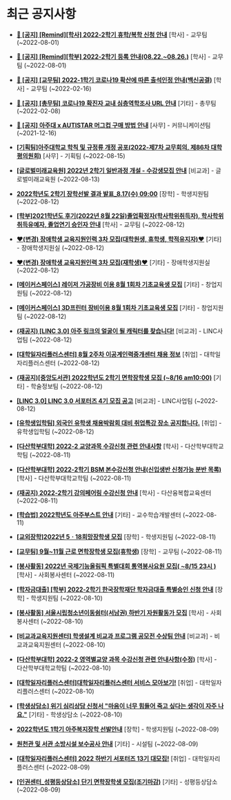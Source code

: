 # 최근 공지사항

* **[📌 [공지] [Remind][학사] 2022-2학기 휴학/복학 신청 안내](http://ajou.ac.kr/kr/ajou/notice.do?mode=view&amp;articleNo=202390&amp;article.offset=0&amp;articleLimit=30)**
 [학사] - 교무팀 (~2022-08-01)

* **[📌 [공지] [Remind][학부] 2022-2학기 등록 안내(08.22.~08.26.)](http://ajou.ac.kr/kr/ajou/notice.do?mode=view&amp;articleNo=202388&amp;article.offset=0&amp;articleLimit=30)**
 [학사] - 교무팀 (~2022-08-01)

* **[📌 [공지] [교무팀] 2022-1학기 코로나19 확산에 따른 출석인정 안내(백신공결)](http://ajou.ac.kr/kr/ajou/notice.do?mode=view&amp;articleNo=180913&amp;article.offset=0&amp;articleLimit=30)**
 [학사] - 교무팀 (~2022-02-16)

* **[📌 [공지] [총무팀] 코로나19 확진자 교내 심층역학조사 URL 안내](http://ajou.ac.kr/kr/ajou/notice.do?mode=view&amp;articleNo=180493&amp;article.offset=0&amp;articleLimit=30)**
 [기타] - 총무팀 (~2022-02-08)

* **[📌 [공지] 아주대 x AUTISTAR 머그컵 구매 방법 안내](http://ajou.ac.kr/kr/ajou/notice.do?mode=view&amp;articleNo=147976&amp;article.offset=0&amp;articleLimit=30)**
 [사무] - 커뮤니케이션팀 (~2021-12-16)

* **[[기획팀]아주대학교 학칙 및 규정류 개정 공포(2022-제7차 교무회의, 제86차 대학평의원회)](http://ajou.ac.kr/kr/ajou/notice.do?mode=view&amp;articleNo=202777&amp;article.offset=0&amp;articleLimit=30)**
 [사무] - 기획팀 (~2022-08-15)

* **[[글로벌미래교육원] 2022년 2학기 일반과정 개설 - 수강생모집 안내](http://ajou.ac.kr/kr/ajou/notice.do?mode=view&amp;articleNo=202776&amp;article.offset=0&amp;articleLimit=30)**
 [비교과] - 글로벌미래교육원 (~2022-08-13)

* **[2022학년도 2학기 장학선발 결과 발표_8.17(수) 09:00](http://ajou.ac.kr/kr/ajou/notice.do?mode=view&amp;articleNo=202770&amp;article.offset=0&amp;articleLimit=30)**
 [장학] - 학생지원팀 (~2022-08-12)

* **[[학부]2021학년도 후기(2022년 8월 22일)졸업확정자(학사학위취득자), 학사학위취득유예자, 졸업연기 승인자 안내](http://ajou.ac.kr/kr/ajou/notice.do?mode=view&amp;articleNo=202767&amp;article.offset=0&amp;articleLimit=30)**
 [학사] - 교무팀 (~2022-08-12)

* **[♥(변경) 장애학생 교육지원인력 3차 모집(대학원생, 휴학생, 학적유지자)♥](http://ajou.ac.kr/kr/ajou/notice.do?mode=view&amp;articleNo=202764&amp;article.offset=0&amp;articleLimit=30)**
 [기타] - 장애학생지원실 (~2022-08-12)

* **[♥(변경) 장애학생 교육지원인력 3차 모집(재학생)♥](http://ajou.ac.kr/kr/ajou/notice.do?mode=view&amp;articleNo=202763&amp;article.offset=0&amp;articleLimit=30)**
 [기타] - 장애학생지원실 (~2022-08-12)

* **[[메이커스페이스] 레이저 가공장비 이용 8월 1회차 기초교육생 모집](http://ajou.ac.kr/kr/ajou/notice.do?mode=view&amp;articleNo=202761&amp;article.offset=0&amp;articleLimit=30)**
 [기타] - 창업지원팀 (~2022-08-12)

* **[[메이커스페이스] 3D프린터 장비이용 8월 1회차 기초교육생 모집](http://ajou.ac.kr/kr/ajou/notice.do?mode=view&amp;articleNo=202759&amp;article.offset=0&amp;articleLimit=30)**
 [기타] - 창업지원팀 (~2022-08-12)

* **[(재공지) [LINC 3.0] 아주 링크의 얼굴이 될 캐릭터를 찾습니다!](http://ajou.ac.kr/kr/ajou/notice.do?mode=view&amp;articleNo=202757&amp;article.offset=0&amp;articleLimit=30)**
 [비교과] - LINC사업팀 (~2022-08-12)

* **[[대학일자리플러스센터] 8월 2주차 이공계인력중개센터 채용 정보](http://ajou.ac.kr/kr/ajou/notice.do?mode=view&amp;articleNo=202755&amp;article.offset=0&amp;articleLimit=30)**
 [취업] - 대학일자리플러스센터 (~2022-08-12)

* **[(재공지)[중앙도서관] 2022학년도 2학기 면학장학생 모집 (~8/16 am10:00)](http://ajou.ac.kr/kr/ajou/notice.do?mode=view&amp;articleNo=202745&amp;article.offset=0&amp;articleLimit=30)**
 [기타] - 학술정보팀 (~2022-08-12)

* **[[LINC 3.0] LINC 3.0 서포터즈 4기 모집 공고](http://ajou.ac.kr/kr/ajou/notice.do?mode=view&amp;articleNo=202733&amp;article.offset=0&amp;articleLimit=30)**
 [비교과] - LINC사업팀 (~2022-08-12)

* **[[유학생입학팀] 외국인 유학생 채용박람회 대비 취업특강 장소 공지합니다.](http://ajou.ac.kr/kr/ajou/notice.do?mode=view&amp;articleNo=202732&amp;article.offset=0&amp;articleLimit=30)**
 [취업] - 유학생입학팀 (~2022-08-12)

* **[[다산학부대학] 2022-2 교양과목 수강신청 관련 안내사항](http://ajou.ac.kr/kr/ajou/notice.do?mode=view&amp;articleNo=202715&amp;article.offset=0&amp;articleLimit=30)**
 [학사] - 다산학부대학교학팀 (~2022-08-11)

* **[[다산학부대학] 2022-2학기 BSM 본수강신청 안내(신입생반 신청가능 분반 목록)](http://ajou.ac.kr/kr/ajou/notice.do?mode=view&amp;articleNo=202714&amp;article.offset=0&amp;articleLimit=30)**
 [학사] - 다산학부대학교학팀 (~2022-08-11)

* **[(재공지) 2022-2학기 강의페어링 수강신청 안내](http://ajou.ac.kr/kr/ajou/notice.do?mode=view&amp;articleNo=202709&amp;article.offset=0&amp;articleLimit=30)**
 [학사] - 다산융복합교육센터 (~2022-08-11)

* **[[학습법] 2022학년도 아주부스트 안내](http://ajou.ac.kr/kr/ajou/notice.do?mode=view&amp;articleNo=202698&amp;article.offset=0&amp;articleLimit=30)**
 [기타] - 교수학습개발센터 (~2022-08-11)

* **[[교외장학]2022년 5ㆍ18희망장학생 모집](http://ajou.ac.kr/kr/ajou/notice.do?mode=view&amp;articleNo=202694&amp;article.offset=0&amp;articleLimit=30)**
 [장학] - 학생지원팀 (~2022-08-11)

* **[[교무팀] 9월~11월 근로 면학장학생 모집(휴학생)](http://ajou.ac.kr/kr/ajou/notice.do?mode=view&amp;articleNo=202690&amp;article.offset=0&amp;articleLimit=30)**
 [장학] - 교무팀 (~2022-08-11)

* **[[봉사활동] 2022년 국제기능올림픽 특별대회 통역봉사요원 모집( ~8/15 23시 )](http://ajou.ac.kr/kr/ajou/notice.do?mode=view&amp;articleNo=202688&amp;article.offset=0&amp;articleLimit=30)**
 [학사] - 사회봉사센터 (~2022-08-11)

* **[[학자금대출] [학부] 2022-2학기 한국장학재단 학자금대출 특별승인 신청 안내](http://ajou.ac.kr/kr/ajou/notice.do?mode=view&amp;articleNo=202671&amp;article.offset=0&amp;articleLimit=30)**
 [장학] - 학생지원팀 (~2022-08-10)

* **[[봉사활동] 서울시립청소년이동쉼터(서남권) 하반기 자원활동가 모집](http://ajou.ac.kr/kr/ajou/notice.do?mode=view&amp;articleNo=202669&amp;article.offset=0&amp;articleLimit=30)**
 [학사] - 사회봉사센터 (~2022-08-10)

* **[[비교과교육지원센터] 학생설계 비교과 프로그램 공모전 수상팀 안내](http://ajou.ac.kr/kr/ajou/notice.do?mode=view&amp;articleNo=202665&amp;article.offset=0&amp;articleLimit=30)**
 [비교과] - 비교과교육지원센터 (~2022-08-10)

* **[[다산학부대학] 2022-2 영역별교양 과목 수강신청 관련 안내사항(수정)](http://ajou.ac.kr/kr/ajou/notice.do?mode=view&amp;articleNo=202664&amp;article.offset=0&amp;articleLimit=30)**
 [학사] - 다산학부대학교학팀 (~2022-08-10)

* **[[대학일자리플러스센터]대학일자리플러스센터 서비스 모아보기!](http://ajou.ac.kr/kr/ajou/notice.do?mode=view&amp;articleNo=202662&amp;article.offset=0&amp;articleLimit=30)**
 [취업] - 대학일자리플러스센터 (~2022-08-10)

* **[[학생상담소] 위기 심리상담 신청서 &quot;마음이 너무 힘들어 죽고 싶다는 생각이 자주 나요.&quot;](http://ajou.ac.kr/kr/ajou/notice.do?mode=view&amp;articleNo=202661&amp;article.offset=0&amp;articleLimit=30)**
 [기타] - 학생상담소 (~2022-08-10)

* **[2022학년도 1학기 아주복지장학 선발안내](http://ajou.ac.kr/kr/ajou/notice.do?mode=view&amp;articleNo=202650&amp;article.offset=0&amp;articleLimit=30)**
 [장학] - 학생지원팀 (~2022-08-09)

* **[원천관 및 서관 소방시설 보수공사 안내](http://ajou.ac.kr/kr/ajou/notice.do?mode=view&amp;articleNo=202649&amp;article.offset=0&amp;articleLimit=30)**
 [기타] - 시설팀 (~2022-08-09)

* **[[대학일자리플러스센터] 2022 하반기 서포터즈 13기 대모집!](http://ajou.ac.kr/kr/ajou/notice.do?mode=view&amp;articleNo=202648&amp;article.offset=0&amp;articleLimit=30)**
 [취업] - 대학일자리플러스센터 (~2022-08-09)

* **[[인권센터_성평등상담소] 단기 면학장학생 모집(조기마감)](http://ajou.ac.kr/kr/ajou/notice.do?mode=view&amp;articleNo=202645&amp;article.offset=0&amp;articleLimit=30)**
 [기타] - 성평등상담소 (~2022-08-09)

